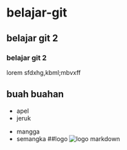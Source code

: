 # belajar-git
## belajar git 2
### belajar git 2
lorem sfdxhg,kbml;mbvxff
## buah buahan
- apel
- jeruk
+ mangga
+ semangka
##logo
  ![logo markdown](![image](https://github.com/adeNuryana/belajar-di-al-wafi/assets/110706799/41e329e7-c663-402f-b7c6-3b06ac65811a))

